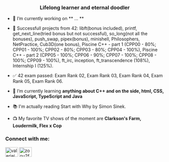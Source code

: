 <h3 align="center">Lifelong learner and eternal doodler</h3>

- 🔭 I’m currently working on ** ... **

- 🎯 Successfull projects from 42: libft(bonus included), printf, get_next_line(tried bonus but not successful), so_long(not all the bonuses), push_swap, pipex(bonus), minishell, Philosophers, NetPractice, Cub3D(one bonus), Piscine C++ - part 1 (CPP00 - 80%; CPP01 - 100%; CPP02 - 80%; CPP03 - 80%; CPP04 - 100%), Piscine C++ - part 2 (CPP05 - 100%; CPP06 - 90%; CPP07 - 100%; CPP08 - 100%; CPP09 - 100%), ft_irc, inception, ft_transcendence (108%), Internship I (125%).

- ✅ 42 exam passed: Exam Rank 02, Exam Rank 03, Exam Rank 04, Exam Rank 05, Exam Rank 06.

- 🌱 I’m currently learning **anything about C++ and on the side, html, CSS, JavaScript, TypeScript and Java**
  
- 📚 I'm actually reading Start with Why by Simon Sinek.

- 📺 My favorite TV shows of the moment are **Clarkson's Farm, Loudermilk, Flex x Cop**

<h3 align="left">Connect with me:</h3>
<p align="left">
<a href="https://linkedin.com/in/valeriejean01" target="blank"><img align="center" src="https://raw.githubusercontent.com/rahuldkjain/github-profile-readme-generator/master/src/images/icons/Social/linked-in-alt.svg" alt="valeriejean01" height="30" width="40" /></a>
<a href="https://instagram.com/zoou2foo" target="blank"><img align="center" src="https://raw.githubusercontent.com/rahuldkjain/github-profile-readme-generator/master/src/images/icons/Social/instagram.svg" alt="zoou2foo" height="30" width="40" /></a>
</p>
